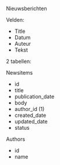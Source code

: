 Nieuwsberichten

Velden:

- Title
- Datum
- Auteur
- Tekst

2 tabellen:

Newsitems

- id
- title
- publication_date
- body
- author_id (1)
- created_date
- updated_date
- status

Authors

- id
- name
